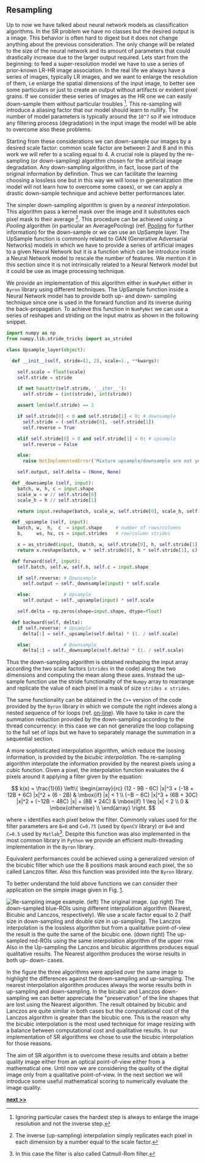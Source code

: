 ## Resampling

Up to now we have talked about neural network models as classification algorithms.
In the SR problem we have no classes but the desired output is a image.
This behavior is often hard to digest but it does not change anything about the previous consideration.
The only change will be related to the size of the neural network and its amount of parameters that could drastically increase due to the larger output required.
Lets start from the beginning: to feed a super-resolution model we have to use a series of prior-known LR-HR image association.
In the real life we always have a series of images, typically LR images, and we want to enlarge the resolution of them, i.e enlarge the spatial dimensions of the input image, to better see some particulars or just to create an output without artifacts or evident pixel grains.
If we consider these series of images as the HR one we can easily down-sample them without particular troubles [^1].
This re-sampling will introduce a aliasing factor that our model should learn to nullify.
The number of model parameters is typically around the `10^7` so if we introduce any filtering process (degradation) in the input image the model will be able to overcome also these problems.

Starting from these considerations we can down-sample our images by a desired scale factor: common scale factor are between 2 and 8 and in this work we will refer to a scaling equal to 4.
A crucial role is played by the re-sampling (or down-sampling) algorithm chosen for the artificial image degradation.
Any down-sampling algorithm, in fact, loose part of the original information by definition.
Thus we can facilitate the learning choosing a lossless one but in this way we will loose in generalization (the model will not learn how to overcome some cases), or we can apply a drastic down-sample technique and achieve better performances later.

The simpler down-sampling algorithm is given by a *nearest interpolation*.
This algorithm pass a kernel mask over the image and it substitutes each pixel mask to their average [^2].
This procedure can be achieved using a *Pooling* algorithm (in particular an AveragePooling) (ref. [Pooling](../NeuralNetwork/Pooling.md) for further information) for the down-sample or we can use an UpSample layer.
The UpSample function is commonly related to GAN (Generative Adversarial Networks) models in which we have to provide a series of artificial images to a given Neural Network but it is a function which can be introduce inside a Neural Network model to rescale the number of features.
We mention it in this section since it is not intrinsically related to a Neural Network model but it could be use as image processing technique.

We provide an implementation of this algorithm either in `NumPyNet` either in `Byron` library using different techniques.
The UpSample function inside a Neural Network model has to provide both up- and down- sampling technique since one is used in the forward function and its inverse during the back-propagation.
To achieve this function in `NumPyNet` we can use a series of reshapes and striding on the input matrix as shown in the following snippet.

```python
import numpy as np
from numpy.lib.stride_tricks import as_strided

class Upsample_layer(object):

  def __init__(self, stride=(2, 2), scale=1., **kwargs):

    self.scale = float(scale)
    self.stride = stride

    if not hasattr(self.stride, '__iter__'):
      self.stride = (int(stride), int(stride))

    assert len(self.stride) == 2

    if self.stride[0] < 0 and self.stride[1] < 0: # downsample
      self.stride = (-self.stride[0], -self.stride[1])
      self.reverse = True

    elif self.stride[0] > 0 and self.stride[1] > 0: # upsample
      self.reverse = False

    else:
      raise NotImplementedError('Mixture upsample/downsample are not yet implemented')

    self.output, self.delta = (None, None)

  def _downsample (self, input):
    batch, w, h, c = input.shape
    scale_w = w // self.stride[0]
    scale_h = h // self.stride[1]

    return input.reshape(batch, scale_w, self.stride[0], scale_h, self.stride[1], c).mean(axis=(2, 4))

  def _upsample (self, input):
    batch, w,  h,  c  = input.shape     # number of rows/columns
    b,     ws, hs, cs = input.strides   # row/column strides

    x = as_strided(input, (batch, w, self.stride[0], h, self.stride[1], c), (b, ws, 0, hs, 0, cs)) # view a as larger 4D array
    return x.reshape(batch, w * self.stride[0], h * self.stride[1], c)                                     # create new 2D array

  def forward(self, input):
    self.batch, self.w, self.h, self.c = input.shape

    if self.reverse: # Downsample
      self.output = self._downsample(input) * self.scale

    else:            # Upsample
      self.output = self._upsample(input) * self.scale

    self.delta = np.zeros(shape=input.shape, dtype=float)

  def backward(self, delta):
    if self.reverse: # Upsample
      delta[:] = self._upsample(self.delta) * (1. / self.scale)

    else:            # Downsample
      delta[:] = self._downsample(self.delta) * (1. / self.scale)


```

Thus the down-sampling algorithm is obtained reshaping the input array according the two scale factors (`strides` in the code) along the two dimensions and computing the mean along these axes.
Instead the up-sample function use the stride functionality of the `Numpy` array to rearrange and replicate the value of each pixel in a mask of size `strides x strides`.

The same functionality can be obtained in the `C++` version of the code provided by the `Byron` library in which we compute the right indexes along a nested sequence of for loops (ref. [on-line](https://github.com/Nico-Curti/Byron/blob/master/src/upsample_layer.cpp)).
We have to take in care the summation reduction provided by the down-sampling according to the thread concurrency: in this case we can not generalize the loop collapsing to the full set of lops but we have to separately manage the summation in a sequential section.

A more sophisticated interpolation algorithm, which reduce the loosing information, is provided by the *bicubic interpolation*.
The re-sampling algorithm interpolate the information provided by the nearest pixels using a cubic function.
Given a pixel, the interpolation function evaluates the 4 pixels around it applying a filter given by the equation:

$$
k(x) = \frac{1}{6} \left\{ \begin{array}{rc}
  (12 - 9B - 6C) |x|^3 + (-18 + 12B + 6C) |x|^2 + (6 - 2B)           & \mbox{if}        |x| < 1 \\
  (−B − 6C) |x|^3 + (6B + 30C) |x|^2 + (−12B − 48C) |x| + (8B + 24C) & \mbox{if} 1 \leq |x| < 2 \\
  0                                                                  & \mbox{otherwise}         \\
  \end{array}
  \right.
$$

where `x` identifies each pixel below the filter.
Commonly values used for the filter parameters are `B=0` and `C=0.75` (used by `OpenCV` library) or `B=0` and `C=0.5` used by `Matlab`[^3].
Despite this function was also implemented in the most common library in `Python` we provide an efficient multi-threading implementation in the `Byron` library.

Equivalent performances could be achieved using a generalized version of the bicubic filter which use the 8 positions mask around each pixel, the so called Lanczos filter.
Also this function was provided into the `Byron` library.

To better understand the told above functions we can consider their application on the simple image given in Fig. [1](../../../../img/up_down_sampling.svg).

![Re-sampling image example. **(left)** The original image. **(up right)** The down-sampled blue-ROIs using different interpolation algorithm (Nearest, Bicubic and Lanczos, respectively). We use a scale factor equal to 2 (half size in down-sampling and double size in up-sampling). The Lanczos interpolation is the lossless algorithm but from a qualitative point-of-view the result is the quite the same of the bicubic one. **(down right)** The up-sampled red-ROIs using the same interpolation algorithm of the upper row. Also in the Up-sampling the Lanczos and bicubic algorithms produces equal qualitative results. The Nearest algorithm produces the worse results in both up- down- cases.](../../../../img/up_down_sampling.svg)

In the figure the three algorithms were applied over the same image to highlight the differences against the down-sampling and up-sampling.
The nearest interpolation algorithm produces always the worse results both in up-sampling and down-sampling.
In the bicubic and Lanczos down-sampling we can better appreciate the "preservation" of the line shapes that are lost using the Nearest algorithm.
The result obtained by bicubic and Lanczos are quite similar in both cases but the computational cost of the Lanczos algorithm is greater than the bicubic one.
This is the reason why the bicubic interpolation is the most used technique for image resizing with a balance between computational cost and qualitative results.
In our implementation of SR algorithms we chose to use the bicubic interpolation for those reasons.

The aim of SR algorithm is to overcome these results and obtain a better quality image either from an optical point-of-view either from a mathematical one.
Until now we are considering the quality of the digital image only from a qualitative point-of-view.
In the next section we will introduce some useful mathematical scoring to numerically evaluate the image quality.


[^1]: Ignoring particular cases the hardest step is always to enlarge the image resolution and not the inverse step.

[^2]: The inverse (up-sampling) interpolation simply replicates each pixel in each dimension by a number equal to the scale factor.

[^3]: In this case the filter is also called Catmull-Rom filter.

[**next >>**](./QualityImage.md)

